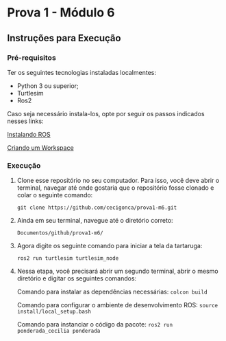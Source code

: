 # Prova 1 - Módulo 6

## Instruções para Execução
### Pré-requisitos
Ter os seguintes tecnologias instaladas localmentes:
- Python 3 ou superior;
- Turtlesim
- Ros2
  
Caso seja necessário instala-los, opte por seguir os passos indicados nesses links: 

[Instalando ROS](https://rmnicola.github.io/m6-ec-encontros/E01/ros) 

[Criando um Workspace](https://rmnicola.github.io/m6-ec-encontros/workspaces) 

### Execução
1. Clone esse repositório no seu computador. Para isso, você deve abrir o terminal, navegar até onde gostaria que o repositório fosse clonado e colar o seguinte comando:

   ```git clone https://github.com/cecigonca/prova1-m6.git```

2. Ainda em seu terminal, navegue até o diretório correto:

   ```Documentos/github/prova1-m6/```

3. Agora digite os seguinte comando para iniciar a tela da tartaruga:

     ```ros2 run turtlesim turtlesim_node```

4. Nessa etapa, você precisará abrir um segundo terminal, abrir o mesmo diretório e digitar os seguintes comandos:

    Comando para instalar as dependências necessárias: ```colcon build```
  
    Comando para configurar o ambiente de desenvolvimento ROS: ```source install/local_setup.bash```

    Comando para instanciar o código da pacote: ```ros2 run ponderada_cecilia ponderada```

